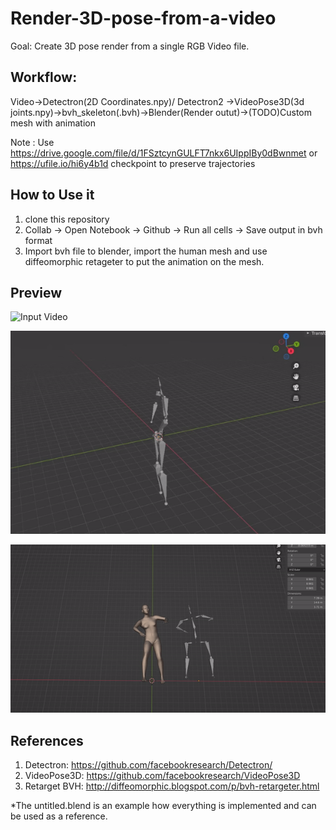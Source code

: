 # Render-3D-pose-from-a-video

Goal: Create 3D pose render from a single RGB Video file.
## Workflow:

Video->Detectron(2D Coordinates.npy)/ Detectron2 ->VideoPose3D(3d joints.npy)->bvh_skeleton(.bvh)->Blender(Render outut)->(TODO)Custom mesh with animation

Note : Use https://drive.google.com/file/d/1FSztcynGULFT7nkx6UIppIBy0dBwnmet or https://ufile.io/hi6y4b1d checkpoint to preserve trajectories
## How to Use it

1. clone this repository
2. Collab -> Open Notebook -> Github -> Run all cells -> Save output in bvh format
3. Import bvh file to blender, import the human mesh and use diffeomorphic retageter to put the animation on the mesh.


## Preview 
![Input Video](https://github.com/lalasray/Render-3D-pose-from-a-video/blob/main/input.gif)

![BVH render in blender](https://github.com/lalasray/Render-3D-pose-from-a-video/blob/main/ouput.gif)

![Rigged render](https://github.com/lalasray/Render-3D-pose-from-a-video/blob/main/output_2.gif)


## References


1. Detectron: https://github.com/facebookresearch/Detectron/
2. VideoPose3D: https://github.com/facebookresearch/VideoPose3D
3. Retarget BVH: http://diffeomorphic.blogspot.com/p/bvh-retargeter.html

*The untitled.blend is an example how everything is implemented and can be used as a reference.
